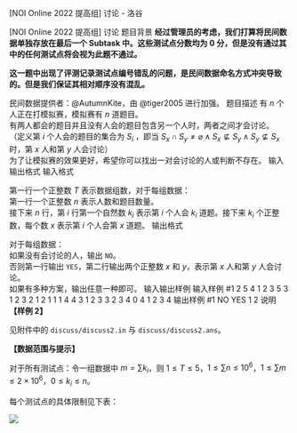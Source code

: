 



[NOI Online 2022 提高组] 讨论 - 洛谷














[NOI Online 2022 提高组] 讨论
题目背景
**经过管理员的考虑，我们打算将民间数据单独存放在最后一个 Subtask 中。这些测试点分数均为 0 分，但是没有通过其中的任何测试点将会视为此题不通过。**

**这一题中出现了评测记录测试点编号错乱的问题，是民间数据命名方式冲突导致的。但是我们保证其相对顺序没有混乱。**

民间数据提供者：@AutumnKite，由 @tiger2005 进行加强。
题目描述
有 $n$ 个人正在打模拟赛，模拟赛有 $n$ 道题目。  
有两人都会的题目并且没有人会的题目包含另一个人时，两者之间才会讨论。  
（定义第 $i$ 个人会的题目的集合为 $S_i$ ，即当 $S_x\cap S_y\neq\varnothing\land S_x\not\subseteq S_y\land S_y\not\subseteq S_x$ 时，第 $x$ 人和第 $y$ 人会讨论）  
为了让模拟赛的效果更好，希望你可以找出一对会讨论的人或判断不存在。
输入输出格式
输入格式

第一行一个正整数 $T$ 表示数据组数，对于每组数据：  
第一行一个正整数 $n$ 表示人数和题目数量。  
接下来 $n$ 行，第 $i$ 行第一个自然数 $k_i$ 表示第 $i$ 个人会 $k_i$ 道题。接下来 $k_i$ 个正整数，每个数 $x$ 表示第 $i$ 个人会第 $x$ 道题。
输出格式

对于每组数据：  
如果没有会讨论的人，输出 `NO`。  
否则第一行输出 `YES`，第二行输出两个正整数 $x$ 和 $y$，表示第 $x$ 人和第 $y$ 人会讨论。  
如果有多种方案，输出任意一种即可。
输入输出样例
输入样例 #1
2
5
4 1 2 3 5
3 1 2 3
2 1 2
1 1
1 4
4
3 1 2 3
3 2 3 4
0
4 1 2 3 4
输出样例 #1
NO
YES
1 2
说明
**【样例 2】**

见附件中的 `discuss/discuss2.in` 与 `discuss/discuss2.ans`。

**【数据范围与提示】**

对于所有测试点：令一组数据中 $m=\sum k_i$，则 $1\le T\le 5$，$1\le \sum n\le {10}^6$，$1\le \sum m\le 2\times {10}^6$，$0\le k_i\le n$。

每个测试点的具体限制见下表：

![](https://cdn.luogu.com.cn/upload/image_hosting/zmkoxviw.png)






